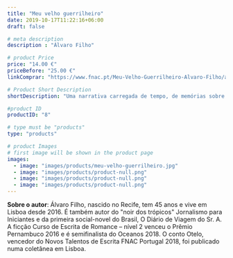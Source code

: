 ```yaml
---
title: "Meu velho guerrilheiro"
date: 2019-10-17T11:22:16+06:00
draft: false

# meta description
description : "Álvaro Filho"

# product Price
price: "14.00 €"
priceBefore: "25.00 €"
linkComprar: "https://www.fnac.pt/Meu-Velho-Guerrilheiro-Alvaro-Filho/a6264346"

# Product Short Description
shortDescription: "Uma narrativa carregada de tempo, de memórias sobre os ombros, corpos enferrujados com cheiro de maresia, um testemunho de histórias de lembranças incertas. O romance \"Meu velho guerrilheiro\" conta a história de um escritor autoexilado no estrangeiro que retorna à cidade natal (Olinda), a pedido da mãe, para tentar demover o pai da ideia de matar o presidente, que assumiu o poder após um golpe. Álvaro Filho nos ensina que é preciso \"silêncio para ouvir o vento\", tempo para entender a afetividade de lugares e coisas, calma para engolir desconfortos, e sabedoria para compreender nossa ancestralidade. \"Meu velho guerrilheiro\" é como um sólido recife que se desmancha no ar e o vento a varrer carne, osso, sangue, papel e tinta."

#product ID
productID: "8"

# type must be "products"
type: "products"

# product Images
# first image will be shown in the product page
images:
  - image: "images/products/meu-velho-guerrilheiro.jpg"
  - image: "images/products/product-null.png"
  - image: "images/products/product-null.png"
  - image: "images/products/product-null.png"
---
```


**Sobre o autor**: Álvaro Filho, nascido no Recife, tem 45 anos e vive em Lisboa desde 2016. É também autor do "noir dos trópicos" Jornalismo para Iniciantes e da primeira social-novel do Brasil, O Diário de Viagem do Sr. A. 
<br>
A ficção Curso de Escrita de Romance – nível 2 venceu o Prêmio Pernambuco 2016 e é semifinalista do Oceanos 2018. O conto Otelo, vencedor do Novos Talentos de Escrita FNAC Portugal 2018, foi publicado numa coletânea em Lisboa.